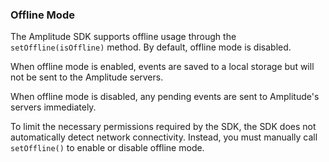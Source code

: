 ### Offline Mode

The Amplitude SDK supports offline usage through the `setOffline(isOffline)` method. By default, offline mode is disabled.

When offline mode is enabled, events are saved to a local storage but will not be sent to the Amplitude servers. 

When offline mode is disabled, any pending events are sent to Amplitude's servers immediately. 

To limit the necessary permissions required by the SDK, the SDK does not automatically detect network connectivity. Instead, you must manually call `setOffline()` to enable or disable offline mode.
